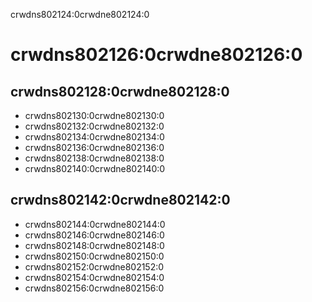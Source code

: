 crwdns802124:0crwdne802124:0
# crwdns802126:0crwdne802126:0

## crwdns802128:0crwdne802128:0

- crwdns802130:0crwdne802130:0
- crwdns802132:0crwdne802132:0
- crwdns802134:0crwdne802134:0
- crwdns802136:0crwdne802136:0
- crwdns802138:0crwdne802138:0
- crwdns802140:0crwdne802140:0

## crwdns802142:0crwdne802142:0
- crwdns802144:0crwdne802144:0
- crwdns802146:0crwdne802146:0
- crwdns802148:0crwdne802148:0
- crwdns802150:0crwdne802150:0
- crwdns802152:0crwdne802152:0
- crwdns802154:0crwdne802154:0
- crwdns802156:0crwdne802156:0
